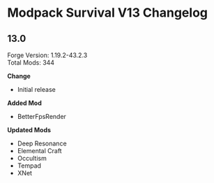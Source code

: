 # Modpack Survival V13 Changelog

## 13.0

Forge Version: 1.19.2-43.2.3  
Total Mods: 344

**Change**

- Initial release

**Added Mod**

- BetterFpsRender

**Updated Mods**

- Deep Resonance
- Elemental Craft
- Occultism
- Tempad
- XNet
